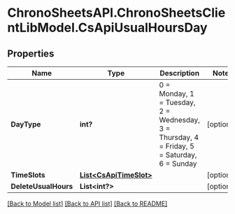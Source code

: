 # ChronoSheetsAPI.ChronoSheetsClientLibModel.CsApiUsualHoursDay
## Properties

Name | Type | Description | Notes
------------ | ------------- | ------------- | -------------
**DayType** | **int?** | 0 &#x3D; Monday, 1 &#x3D; Tuesday, 2 &#x3D; Wednesday, 3 &#x3D; Thursday, 4 &#x3D; Friday, 5 &#x3D; Saturday, 6 &#x3D; Sunday | [optional] 
**TimeSlots** | [**List&lt;CsApiTimeSlot&gt;**](CsApiTimeSlot.md) |  | [optional] 
**DeleteUsualHours** | **List&lt;int?&gt;** |  | [optional] 

[[Back to Model list]](../README.md#documentation-for-models) [[Back to API list]](../README.md#documentation-for-api-endpoints) [[Back to README]](../README.md)

